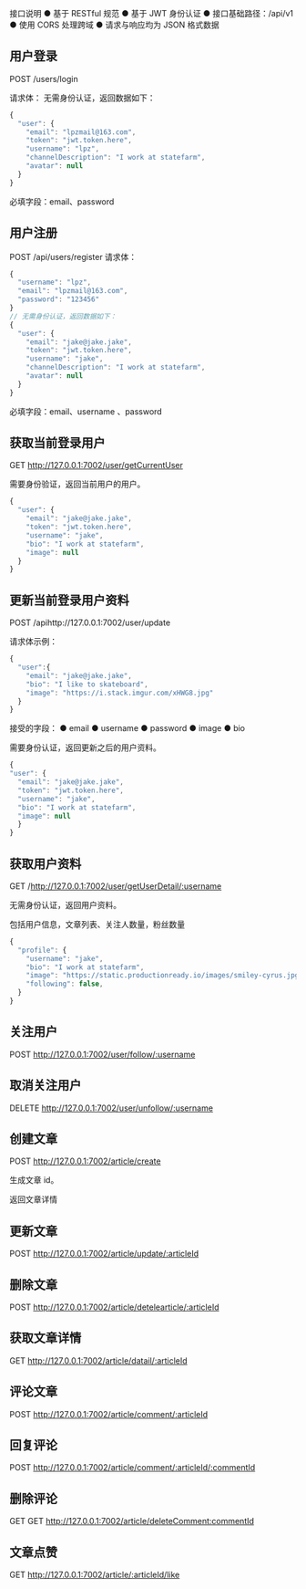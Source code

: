 接口说明
● 基于 RESTful 规范
● 基于 JWT 身份认证
● 接口基础路径：/api/v1
● 使用 CORS 处理跨域
● 请求与响应均为 JSON 格式数据

## 用户登录

POST /users/login

请求体：
无需身份认证，返回数据如下：

```javascript
{
  "user": {
    "email": "lpzmail@163.com",
    "token": "jwt.token.here",
    "username": "lpz",
    "channelDescription": "I work at statefarm",
    "avatar": null
  }
}
```

必填字段：email、password

## 用户注册

POST /api/users/register
请求体：

```javascript
{
  "username": "lpz",
  "email": "lpzmail@163.com",
  "password": "123456"
}
// 无需身份认证，返回数据如下：
{
  "user": {
    "email": "jake@jake.jake",
    "token": "jwt.token.here",
    "username": "jake",
    "channelDescription": "I work at statefarm",
    "avatar": null
  }
}
```

必填字段：email、username 、password

## 获取当前登录用户

GET http://127.0.0.1:7002/user/getCurrentUser

需要身份验证，返回当前用户的用户。

```javascript
{
  "user": {
    "email": "jake@jake.jake",
    "token": "jwt.token.here",
    "username": "jake",
    "bio": "I work at statefarm",
    "image": null
  }
}
```

## 更新当前登录用户资料

POST /apihttp://127.0.0.1:7002/user/update

请求体示例：

```javascript
{
  "user":{
    "email": "jake@jake.jake",
    "bio": "I like to skateboard",
    "image": "https://i.stack.imgur.com/xHWG8.jpg"
  }
}
```

接受的字段：
● email
● username
● password
● image
● bio

需要身份认证，返回更新之后的用户资料。

```javascript
{
"user": {
  "email": "jake@jake.jake",
  "token": "jwt.token.here",
  "username": "jake",
  "bio": "I work at statefarm",
  "image": null
  }
}
```

## 获取用户资料

GET /http://127.0.0.1:7002/user/getUserDetail/:username

无需身份认证，返回用户资料。

包括用户信息，文章列表、关注人数量，粉丝数量

```javascript
{
  "profile": {
    "username": "jake",
    "bio": "I work at statefarm",
    "image": "https://static.productionready.io/images/smiley-cyrus.jpg",
    "following": false,
  }
}
```

## 关注用户

POST http://127.0.0.1:7002/user/follow/:username

## 取消关注用户

DELETE http://127.0.0.1:7002/user/unfollow/:username

## 创建文章

POST http://127.0.0.1:7002/article/create

生成文章 id。

返回文章详情

## 更新文章

POST http://127.0.0.1:7002/article/update/:articleId

## 删除文章

POST http://127.0.0.1:7002/article/detelearticle/:articleId

## 获取文章详情

GET http://127.0.0.1:7002/article/datail/:articleId

## 评论文章

POST http://127.0.0.1:7002/article/comment/:articleId

## 回复评论

POST http://127.0.0.1:7002/article/comment/:articleId/:commentId

## 删除评论

GET GET http://127.0.0.1:7002/article/deleteComment:commentId

## 文章点赞

GET http://127.0.0.1:7002/article/:articleId/like
